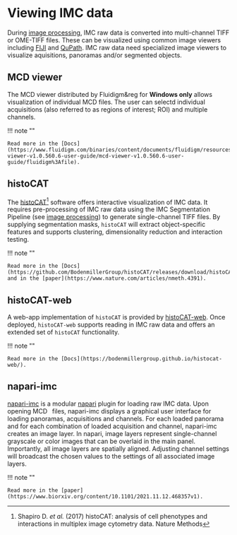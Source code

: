 # Viewing IMC data

During [image processing](process.md), IMC raw data is converted into multi-channel TIFF or OME-TIFF files.
These can be visualized using common image viewers including [FIJI](https://imagej.net/software/fiji/) and [QuPath](https://qupath.github.io/).
IMC raw data need specialized image viewers to visualize aquisitions, panoramas and/or segmented objects.

## MCD viewer

The MCD viewer distributed by Fluidigm&reg for **Windows only** allows visualization of individual MCD files.
The user can selectd individual acquisitions (also referred to as regions of interest; ROI) and multiple channels. 

!!! note ""

    Read more in the [Docs](https://www.fluidigm.com/binaries/content/documents/fluidigm/resources/mcd-viewer-v1.0.560.6-user-guide/mcd-viewer-v1.0.560.6-user-guide/fluidigm%3Afile).

## histoCAT 

The [histoCAT](https://github.com/BodenmillerGroup/histoCAT)[^fn1] software offers interactive visualization of IMC data.
It requires pre-processing of IMC raw data using the IMC Segmentation Pipeline (see [image processing](process)) to generate single-channel TIFF files.
By supplying segmentation masks, `histoCAT` will extract object-specific features and supports clustering, dimensionality reduction and interaction testing.

!!! note ""

    Read more in the [Docs](https://github.com/BodenmillerGroup/histoCAT/releases/download/histoCAT_1.76/histoCATmanual_1.76.pdf) and in the [paper](https://www.nature.com/articles/nmeth.4391).

## histoCAT-web

A web-app implementation of `histoCAT` is provided by [histoCAT-web](https://github.com/BodenmillerGroup/histocat-web). 
Once deployed, `histoCAT-web` supports reading in IMC raw data and offers an extended set of `histoCAT` functionality.

!!! note ""

    Read more in the [Docs](https://bodenmillergroup.github.io/histocat-web/).

## napari-imc

[napari-imc](https://github.com/BodenmillerGroup/napari-imc) is a modular [napari](https://napari.org/) plugin for loading raw IMC data. 
Upon opening MCD  files, napari-imc displays a graphical user interface for loading panoramas, acquisitions and channels. 
For each loaded panorama and for each combination of loaded acquisition and channel, napari-imc creates an image layer. 
In napari, image layers represent single-channel grayscale or color images that can be overlaid in the main panel. 
Importantly, all image layers are spatially aligned. 
Adjusting channel settings will broadcast the chosen values to the settings of all associated image layers.

!!! note ""

    Read more in the [paper](https://www.biorxiv.org/content/10.1101/2021.11.12.468357v1).

[^fn1]: Shapiro D. _et al._ (2017) histoCAT: analysis of cell phenotypes and interactions in multiplex image cytometry data. Nature Methods